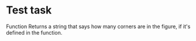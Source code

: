 # Test task
Function Returns a string that says how many corners are in the figure,
if it's defined in the function.
